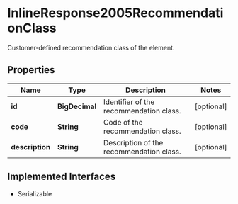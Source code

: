 

# InlineResponse2005RecommendationClass

Customer-defined recommendation class of the element.

## Properties

Name | Type | Description | Notes
------------ | ------------- | ------------- | -------------
**id** | **BigDecimal** | Identifier of the recommendation class. |  [optional]
**code** | **String** | Code of the recommendation class. |  [optional]
**description** | **String** | Description of the recommendation class. |  [optional]


## Implemented Interfaces

* Serializable


